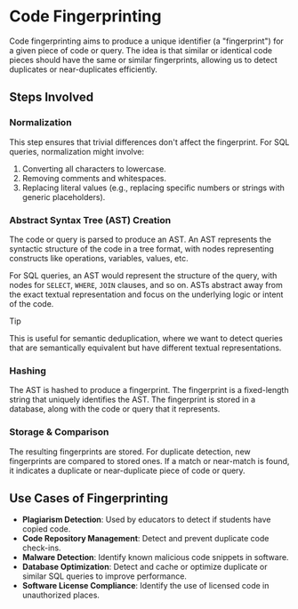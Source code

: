 # Code Fingerprinting
Code fingerprinting aims to produce a unique identifier (a "fingerprint") for a given piece of code or query. The idea is that similar or identical code pieces should have the same or similar fingerprints, allowing us to detect duplicates or near-duplicates efficiently.

## Steps Involved

### Normalization
This step ensures that trivial differences don't affect the fingerprint. For SQL queries, normalization might involve:
1. Converting all characters to lowercase.
2. Removing comments and whitespaces.
3. Replacing literal values (e.g., replacing specific numbers or strings with generic placeholders).

### Abstract Syntax Tree (AST) Creation
The code or query is parsed to produce an AST. An AST represents the syntactic structure of the code in a tree format, with nodes representing constructs like operations, variables, values, etc.

For SQL queries, an AST would represent the structure of the query, with nodes for `SELECT`, `WHERE`, `JOIN` clauses, and so on. ASTs abstract away from the exact textual representation and focus on the underlying logic or intent of the code.

> [!TIP]
> This is useful for semantic deduplication, where we want to detect queries that are semantically equivalent but have different textual representations.

### Hashing
The AST is hashed to produce a fingerprint. The fingerprint is a fixed-length string that uniquely identifies the AST. The fingerprint is stored in a database, along with the code or query that it represents.

### Storage & Comparison
The resulting fingerprints are stored. For duplicate detection, new fingerprints are compared to stored ones. If a match or near-match is found, it indicates a duplicate or near-duplicate piece of code or query.

## Use Cases of Fingerprinting
* **Plagiarism Detection**: Used by educators to detect if students have copied code.
* **Code Repository Management**: Detect and prevent duplicate code check-ins.
* **Malware Detection**: Identify known malicious code snippets in software.
* **Database Optimization**: Detect and cache or optimize duplicate or similar SQL queries to improve performance.
* **Software License Compliance**: Identify the use of licensed code in unauthorized places.